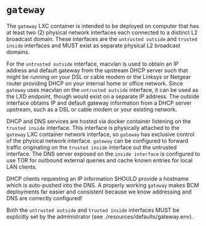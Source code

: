 # `gateway`

The `gateway` LXC container is intended to be deployed on computer that has at least two (2) physical network interfaces each connected to a distinct L2 broadcast domain. These interfaces are the `untrusted outside` and `trusted inside` interfaces and MUST exist as separate physical L2 broadcast domains. 

For the `untrusted outside` interface, macvlan is used to obtain an IP address and default gateway from the upstream DHCP server such that might be running on your DSL or cable modem or the Linksys or Netgear router providing DHCP on your internal home or office network. Since `gateway` uses macvlan on the `untrusted outside` interface, it can be used as the LXD endpoint, though would exist on a separate IP address. The outside interface obtains IP and default gateway information from a DHCP server upstream, such as a DSL or cable modem or your existing network. 

DHCP and DNS services are hosted via docker container listening on the `trusted inside` interface. This interface is physically attached to the `gateway` LXC container network interface, so `gateway` has exclusive control of the physical network interface. `gateway` can be configured to forward traffic originating on the `trusted inside` interface out the untrusted interface. The DNS server exposed on the `inside interface` is configured to use TOR for outbound external queries and cache known entries for local LAN clients.

DHCP clients requesting an IP information SHOULD provide a hostname which is auto-pushed into the DNS. A properly working `gateway` makes BCM deployments far easier and consistent because we know addressing and DNS are correctly configured!

Both the `untrusted outside` and `trusted inside` interfaces MUST be explicitly set by the administrator (see ./resources/defaults/gateway.env).